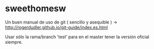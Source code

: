 # sweethomesw

Un buen manual de uso de git ( sencillo y asequible ) -> http://rogerdudler.github.io/git-guide/index.es.html

Usar sólo la rama/branch 'test' para en el master tener la versión oficial siempre.
